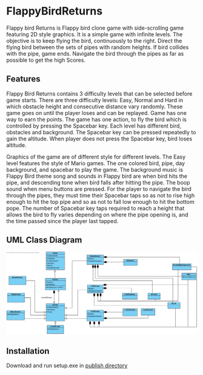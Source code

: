 # FlappyBirdReturns
Flappy bird Returns is Flappy bird clone game with side-scrolling game featuring 2D style graphics. It is a simple game with infinite levels. The objective is to keep flying the bird, continuously to the right. Direct the flying bird between the sets of pipes with random heights. If bird collides with the pipe, game ends. Navigate the bird through the pipes as far as possible to get the high Scores.

## Features
Flappy Bird Returns contains 3 difficulty levels that can be selected before game starts. There are three difficulty levels: Easy, Normal and Hard in which obstacle height and consecutive distance vary randomly. These game goes on until the player loses and can be replayed. Game has one way to earn the points. The game has one action, to fly the bird which is controlled by pressing the Spacebar key. Each level has different bird, obstacles and background.
The Spacebar key can be pressed repeatedly to gain the altitude. When player does not press the Spacebar key, bird loses altitude. 

Graphics of the game are of different style for different levels. The Easy level features the style of Mario games. The one colored bird, pipe, day background, and spacebar to play the game. The background music is Flappy Bird theme song and sounds in Flappy bird are when bird hits the pipe, and descending tone when bird falls after hitting the pipe. The boop sound when menu buttons are pressed. For the player to navigate the bird through the pipes, they must time their Spacebar taps so as not to rise high enough to hit the top pipe and so as not to fall low enough to hit the bottom pope. The number of Spacebar key taps required to reach a height that allows the bird to fly varies depending on where the pipe opening is, and the time passed since the player last tapped.  

## UML Class Diagram
![UML Class Diagram](https://github.com/hharpreetk/FlappyBirdReturns/blob/main/uml/class_diagram.jpg)

## Installation
Download and run setup.exe in [publish directory](https://github.com/hharpreetk/FlappyBirdReturns/blob/main/publish/setup.exe)
